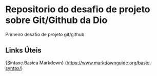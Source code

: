 # Repositorio do desafio de projeto sobre Git/Github da Dio
Primeiro desafio de projeto git/github


## Links Úteis

{Sintaxe Basica Markdown} (https://www.markdownguide.org/basic-syntax/)
